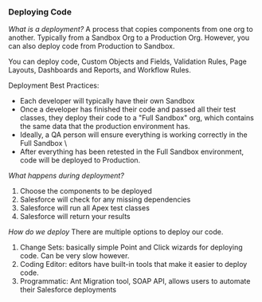 ### Deploying Code

*What is a deployment?*
A process that copies components from one org to another. Typically from a Sandbox Org to a Production Org. However, you can also deploy code from Production to Sandbox.

You can deploy code, Custom Objects and Fields, Validation Rules, Page Layouts, Dashboards and Reports, and Workflow Rules.

Deployment Best Practices:
- Each developer will typically have their own Sandbox
- Once a developer has finished their code and passed all their test classes, they deploy their code to a "Full Sandbox" org, which contains the same data that the production environment has. 
- Ideally, a QA person will ensure everything is working correctly in the Full Sandbox \
- After everything has been retested in the Full Sandbox environment, code will be deployed to Production. 

*What happens during deployment?*
1. Choose the components to be deployed
2. Salesforce will check for any missing dependencies
3. Salesforce will run all Apex test classes
4. Salesforce will return your results

*How do we deploy*
There are multiple options to deploy our code. 
1. Change Sets: basically simple Point and Click wizards for deploying code. Can be very slow however.
2. Coding Editor: editors have built-in tools that make it easier to deploy code. 
3. Programmatic: Ant Migration tool, SOAP API, allows users to automate their Salesforce deployments

